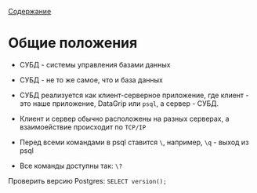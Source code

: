 [Содержание](README.md)

# Общие положения
- СУБД - системы управления базами данных
- СУБД - не то же самое, что и база данных
- СУБД реализуется как клиент-серверное приложение, где клиент - это наше приложение, DataGrip или `psql`, а сервер - СУБД.
- Клиент и сервер обычно расположены на разных серверах, а взаимоействие происходит по `TCP/IP`

- Перед всеми командами в psql ставится `\`, например, `\q` - выход из psql
- Все команды доступны так: `\?`


Проверить версию Postgres: `SELECT version();`
